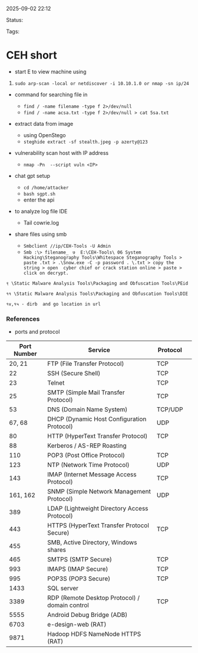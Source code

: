 2025-09-02 22:12

Status:

Tags:

# CEH short

- start E to view machine using 
1. `` sudo arp-scan -local or netdiscover -i 10.10.1.0 or nmap -sn ip/24  ``


- command for searching file in 
	- ``find / -name filename -type f 2>/dev/null  ``
	- ``find / -name acsa.txt -type f 2>/dev/null > cat 5sa.txt ``

- extract data from  image 
	- using OpenStego
	- ``steghide extract -sf stealth.jpeg -p azerty@123``

- vulnerability scan host with IP address
	- ``nmap -Pn  --script vuln <IP> ``

- chat gpt setup 
	- ``cd /home/attacker ``
	- `` bash sgpt.sh ``
	- enter the api

- to analyze log file IDE
	- Tail cowrie.log
- share files using smb 
	- ``Smbclient //ip/CEH-Tools -U Admin``
	- ``Smb :\> filename_ ``
``७  E:\CEH-Tools\ 06 System Hacking\Steganography Tools\Whitespace Steganography Tools > paste .txt > .\Snow.exe -C -p password . \.txt > copy the string > open  cyber chief or crack station online > paste > click on decrypt. ``

``९ \Static Malware Analysis Tools\Packaging and Obfuscation Tools\PEid`` 

``११ \Static Malware Analysis Tools\Packaging and Obfuscation Tools\DIE``

``१४,१५ - dirb  and go location in url ``
### References
- ports and protocol

| **Port Number** | **Service**                                    | **Protocol** |     |
| --------------- | ---------------------------------------------- | ------------ | --- |
| 20, 21          | FTP (File Transfer Protocol)                   | TCP          |     |
| 22              | SSH (Secure Shell)                             | TCP          |     |
| 23              | Telnet                                         | TCP          |     |
| 25              | SMTP (Simple Mail Transfer Protocol)           | TCP          |     |
| 53              | DNS (Domain Name System)                       | TCP/UDP      |     |
| 67, 68          | DHCP (Dynamic Host Configuration Protocol)     | UDP          |     |
| 80              | HTTP (HyperText Transfer Protocol)             | TCP          |     |
| 88              | Kerberos / AS-REP Roasting                     |              |     |
| 110             | POP3 (Post Office Protocol)                    | TCP          |     |
| 123             | NTP (Network Time Protocol)                    | UDP          |     |
| 143             | IMAP (Internet Message Access Protocol)        | TCP          |     |
| 161, 162        | SNMP (Simple Network Management Protocol)      | UDP          |     |
| 389             | LDAP (Lightweight Directory Access Protocol)   |              |     |
| 443             | HTTPS (HyperText Transfer Protocol Secure)     | TCP          |     |
| 455             | SMB, Active Directory, Windows shares          |              |     |
| 465             | SMTPS (SMTP Secure)                            | TCP          |     |
| 993             | IMAPS (IMAP Secure)                            | TCP          |     |
| 995             | POP3S (POP3 Secure)                            | TCP          |     |
| 1433            | SQL server                                     |              |     |
| 3389            | RDP (Remote Desktop Protocol) / domain control | TCP          |     |
| 5555            | Android Debug Bridge (ADB)                     |              |     |
| 6703            | e-design-web (RAT)                             |              |     |
| 9871            | Hadoop HDFS NameNode HTTPS (RAT)               |              |     |
